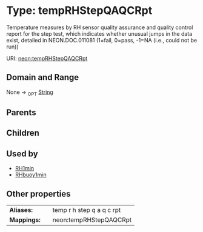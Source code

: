 
# Type: tempRHStepQAQCRpt


Temperature measures by RH sensor quality assurance and quality control report for the step test, which indicates whether unusual jumps in the data exist, detailed in NEON.DOC.011081 (1=fail, 0=pass, -1=NA (i.e., could not be run))

URI: [neon:tempRHStepQAQCRpt](https://data.neonscience.org/tempRHStepQAQCRpt)


## Domain and Range

None ->  <sub>OPT</sub> [String](types/String.md)

## Parents


## Children


## Used by

 * [RH1min](RH1min.md)
 * [RHbuoy1min](RHbuoy1min.md)

## Other properties

|  |  |  |
| --- | --- | --- |
| **Aliases:** | | temp r h step q a q c rpt |
| **Mappings:** | | neon:tempRHStepQAQCRpt |

